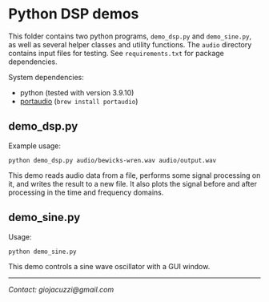 # Python DSP demos

This folder contains two python programs, `demo_dsp.py` and `demo_sine.py`, as well as several helper classes and utility functions. The `audio` directory contains input files for testing. See `requirements.txt` for package dependencies.

System dependencies:
- python (tested with version 3.9.10)
- [portaudio](http://www.portaudio.com/) (`brew install portaudio`)

## demo_dsp.py

Example usage:
```
python demo_dsp.py audio/bewicks-wren.wav audio/output.wav
```

This demo reads audio data from a file, performs some signal processing on it, and writes the result to a new file. It also plots the signal before and after processing in the time and frequency domains.


## demo_sine.py

Usage:
```
python demo_sine.py
```

This demo controls a sine wave oscillator with a GUI window.

---

_Contact: giojacuzzi@gmail.com_
